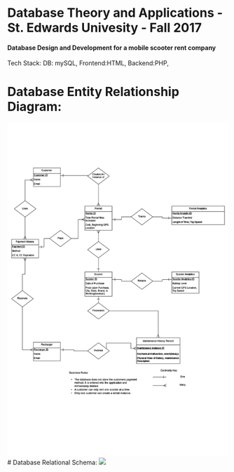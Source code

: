 


# Database Theory and Applications - St. Edwards Univesity - Fall 2017
#### Database Design and Development for a mobile scooter rent company

Tech Stack: 
DB: mySQL,
Frontend:HTML,
Backend:PHP,

# Database Entity Relationship Diagram: 
<img src ="./ER_Diagram_Project.jpeg" />
# Database Relational Schema:
<img src ="./relationalSchema.jpg" />





